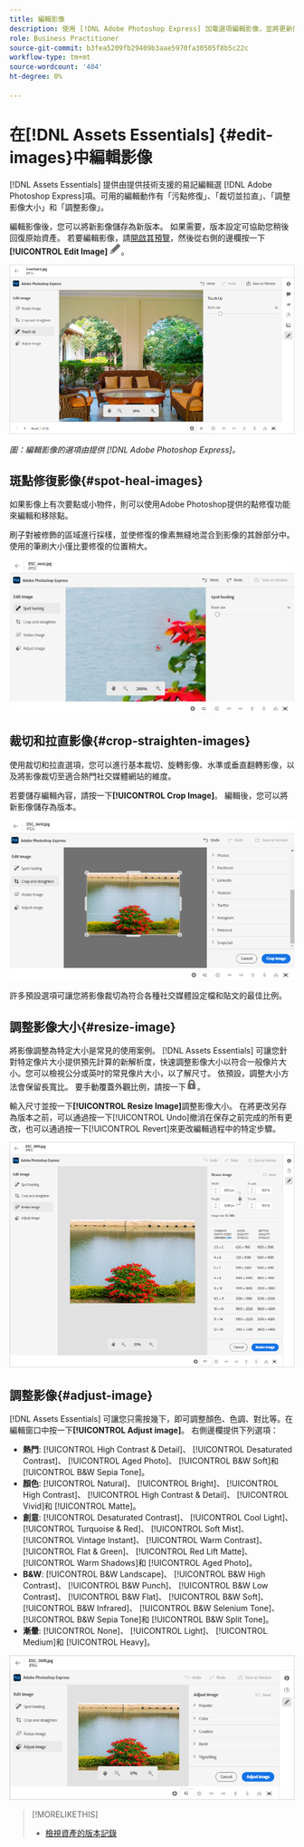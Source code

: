 ```yaml
---
title: 編輯影像
description: 使用 [!DNL Adobe Photoshop Express] 加電選項編輯影像，並將更新的影像儲存為版本。
role: Business Practitioner
source-git-commit: b3fea5209fb29409b3aae5970fa30505f8b5c22c
workflow-type: tm+mt
source-wordcount: '404'
ht-degree: 0%

---
```



# 在[!DNL Assets Essentials] {#edit-images}中編輯影像

[!DNL Assets Essentials] 提供由提供技術支援的易記編輯選 [!DNL Adobe Photoshop Express]項。可用的編輯動作有「污點修復」、「裁切並拉直」、「調整影像大小」和「調整影像」。

編輯影像後，您可以將新影像儲存為新版本。 如果需要，版本設定可協助您稍後回復原始資產。 若要編輯影像，請[開啟其預覽](/help/navigate-view.md#preview-assets)，然後從右側的邊欄按一下&#x200B;**[!UICONTROL Edit Image]** ![編輯圖示](assets/do-not-localize/edit-icon.png)。

![編輯影像的選項](assets/edit-image2.png)

*圖：編輯影像的選項由提供 [!DNL Adobe Photoshop Express]。*

## 斑點修復影像{#spot-heal-images}

如果影像上有次要點或小物件，則可以使用Adobe Photoshop提供的點修復功能來編輯和移除點。

刷子對被修飾的區域進行採樣，並使修復的像素無縫地混合到影像的其餘部分中。 使用的筆刷大小僅比要修復的位置稍大。

![污點修復編輯選項](assets/edit-spot-healing.png)

<!-- TBD: See if we should give backlinks to PS docs for these concepts.
For more information about how Spot Healing works in Photoshop, see [retouching and repairing photos](https://helpx.adobe.com/photoshop/using/retouching-repairing-images.html). -->

## 裁切和拉直影像{#crop-straighten-images}

使用裁切和拉直選項，您可以進行基本裁切、旋轉影像、水準或垂直翻轉影像，以及將影像裁切至適合熱門社交媒體網站的維度。

若要儲存編輯內容，請按一下&#x200B;**[!UICONTROL Crop Image]**。 編輯後，您可以將新影像儲存為版本。

![裁切和拉直選項](assets/edit-crop-straighten.png)

許多預設選項可讓您將影像裁切為符合各種社交媒體設定檔和貼文的最佳比例。

## 調整影像大小{#resize-image}

將影像調整為特定大小是常見的使用案例。 [!DNL Assets Essentials] 可讓您針對特定像片大小提供預先計算的新解析度，快速調整影像大小以符合一般像片大小。您可以檢視公分或英吋的常見像片大小，以了解尺寸。 依預設，調整大小方法會保留長寬比。 要手動覆蓋外觀比例，請按一下![](assets/do-not-localize/lock-closed-icon.png)。

輸入尺寸並按一下&#x200B;**[!UICONTROL Resize Image]**&#x200B;調整影像大小。 在將更改另存為版本之前，可以通過按一下[!UICONTROL Undo]撤消在保存之前完成的所有更改，也可以通過按一下[!UICONTROL Revert]來更改編輯過程中的特定步驟。

![調整影像大小時的選項](assets/resize-image.png)

## 調整影像{#adjust-image}

[!DNL Assets Essentials] 可讓您只需按幾下，即可調整顏色、色調、對比等。在編輯窗口中按一下&#x200B;**[!UICONTROL Adjust image]**。 右側邊欄提供下列選項：

* **熱門**: [!UICONTROL High Contrast & Detail]、  [!UICONTROL Desaturated Contrast]、  [!UICONTROL Aged Photo]、  [!UICONTROL B&W Soft]和 [!UICONTROL B&W Sepia Tone]。
* **顏色**: [!UICONTROL Natural]、  [!UICONTROL Bright]、  [!UICONTROL High Contrast]、  [!UICONTROL High Contrast & Detail]、  [!UICONTROL Vivid]和 [!UICONTROL Matte]。
* **創意**: [!UICONTROL Desaturated Contrast]、  [!UICONTROL Cool Light]、  [!UICONTROL Turquoise & Red]、  [!UICONTROL Soft Mist]、  [!UICONTROL Vintage Instant]、  [!UICONTROL Warm Contrast]、  [!UICONTROL Flat & Green]、  [!UICONTROL Red Lift Matte]、  [!UICONTROL Warm Shadows]和 [!UICONTROL Aged Photo]。
* **B&amp;W**: [!UICONTROL B&W Landscape]、  [!UICONTROL B&W High Contrast]、  [!UICONTROL B&W Punch]、  [!UICONTROL B&W Low Contrast]、  [!UICONTROL B&W Flat]、  [!UICONTROL B&W Soft]、  [!UICONTROL B&W Infrared]、  [!UICONTROL B&W Selenium Tone]、  [!UICONTROL B&W Sepia Tone]和 [!UICONTROL B&W Split Tone]。
* **漸暈**: [!UICONTROL None]、  [!UICONTROL Light]、  [!UICONTROL Medium]和 [!UICONTROL Heavy]。

![通過編輯調整影像](assets/adjust-image.png)

<!--
TBD: Insert a video of the available social media options.
-->

>[!MORELIKETHIS]
>
>* [檢視資產的版本記錄](/help/navigate-view.md)

